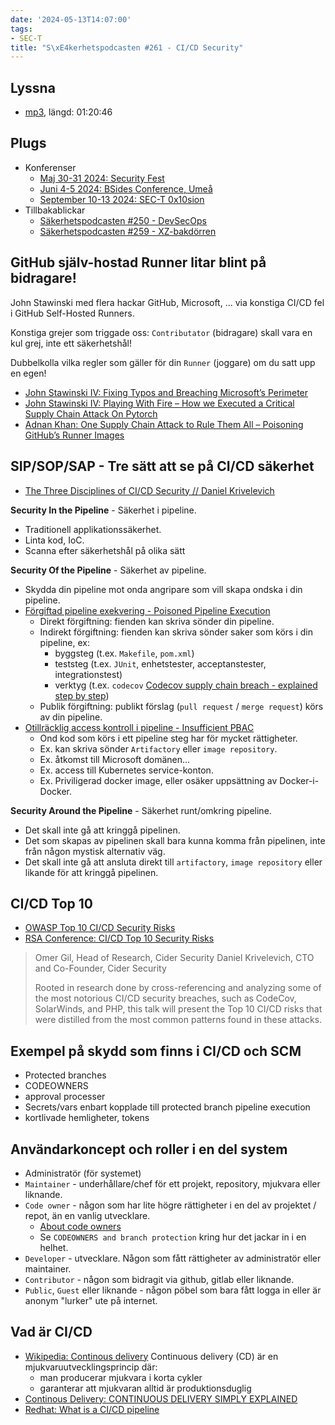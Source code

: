 ```yaml
---
date: '2024-05-13T14:07:00'
tags:
- SEC-T
title: "S\xE4kerhetspodcasten #261 - CI/CD Security"
---
```

## Lyssna
* [mp3](https://traffic.libsyn.com/secure/sakerhetspodcasten/2024-05-08_Sakerhetspodcasten.mp3?dest-id=117848), längd: 01:20:46

## Plugs

* Konferenser
  * [Maj 30-31 2024: Security Fest](https://securityfest.com/)
  * [Juni 4-5 2024: BSides Conference, Umeå](https://indico.neic.no/event/258/)
  * [September 10-13 2024: SEC-T 0x10sion](https://www.sec-t.org/)
* Tillbakablickar
  * [Säkerhetspodcasten #250 - DevSecOps](../sakerhetspodcasten_250_devsecops/)
  * [Säkerhetspodcasten #259 - XZ-bakdörren](../sakerhetspodcasten_259_xz_bakdorren/)

## GitHub själv-hostad Runner litar blint på bidragare!

John Stawinski med flera hackar GitHub, Microsoft, ... via konstiga CI/CD fel i GitHub Self-Hosted Runners.

Konstiga grejer som triggade oss:
`Contributator` (bidragare) skall vara en kul grej, inte ett säkerhetshål!

Dubbelkolla vilka regler som gäller för din `Runner` (joggare) om du satt upp en egen!

* [John Stawinski IV: Fixing Typos and Breaching Microsoft’s Perimeter](https://johnstawinski.com/2024/04/15/fixing-typos-and-breaching-microsofts-perimeter/)
* [John Stawinski IV: Playing With Fire – How we Executed a Critical Supply Chain Attack On Pytorch](https://johnstawinski.com/2024/01/11/playing-with-fire-how-we-executed-a-critical-supply-chain-attack-on-pytorch/)
* [Adnan Khan: One Supply Chain Attack to Rule Them All – Poisoning GitHub’s Runner Images](https://adnanthekhan.com/2023/12/20/one-supply-chain-attack-to-rule-them-all/)

## SIP/SOP/SAP - Tre sätt att se på CI/CD säkerhet

* [The Three Disciplines of CI/CD Security // Daniel Krivelevich](https://www.youtube.com/watch?v=9wREQrOqvkY)

**Security In the Pipeline** - Säkerhet i pipeline.
* Traditionell applikationssäkerhet.
* Linta kod, IoC.
* Scanna efter säkerhetshål på olika sätt

**Security Of the Pipeline** - Säkerhet av pipeline.
* Skydda din pipeline mot onda angripare som vill skapa ondska i din pipeline.
* [Förgiftad pipeline exekvering - Poisoned Pipeline Execution](https://owasp.org/www-project-top-10-ci-cd-security-risks/CICD-SEC-04-Poisoned-Pipeline-Execution)
  * Direkt förgiftning: fienden kan skriva sönder din pipeline.
  * Indirekt förgiftning: fienden kan skriva sönder saker som körs i din pipeline, ex:
    * byggsteg (t.ex. `Makefile`, `pom.xml`)
    * teststeg (t.ex. `JUnit`, enhetstester, acceptanstester, integrationstest)
    * verktyg (t.ex. `codecov` [Codecov supply chain breach - explained step by step](https://blog.gitguardian.com/codecov-supply-chain-breach/))
  * Publik förgiftning: publikt förslag (`pull request` / `merge request`) körs av din pipeline.
* [Otillräcklig access kontroll i pipeline - Insufficient PBAC](https://owasp.org/www-project-top-10-ci-cd-security-risks/CICD-SEC-05-Insufficient-PBAC)
  * Ond kod som körs i ett pipeline steg har för mycket rättigheter.
  * Ex. kan skriva sönder `Artifactory` eller `image repository`.
  * Ex. åtkomst till Microsoft domänen...
  * Ex. access till Kubernetes service-konton.
  * Ex. Priviligerad docker image, eller osäker uppsättning av Docker-i-Docker.

**Security Around the Pipeline** - Säkerhet runt/omkring pipeline.
* Det skall inte gå att kringgå pipelinen.
* Det som skapas av pipelinen skall bara kunna komma från pipelinen, inte från någon mystisk alternativ väg.
* Det skall inte gå att ansluta direkt till `artifactory`, `image repository` eller likande för att kringgå pipelinen.

## CI/CD Top 10

* [OWASP Top 10 CI/CD Security Risks](https://owasp.org/www-project-top-10-ci-cd-security-risks/)
* [RSA Conference: CI/CD Top 10 Security Risks](https://www.youtube.com/watch?v=IiFwwEf-Y8s)

> Omer Gil, Head of Research, Cider Security
> Daniel Krivelevich, CTO and Co-Founder, Cider Security
>
> Rooted in research done by cross-referencing and analyzing some of the most notorious
> CI/CD security breaches, such as CodeCov, SolarWinds, and PHP, this talk will present
> the Top 10 CI/CD risks that were distilled from the most common patterns found in
> these attacks.

## Exempel på skydd som finns i CI/CD och SCM

* Protected branches
* CODEOWNERS
* approval processer
* Secrets/vars enbart kopplade till protected branch pipeline execution
* kortlivade hemligheter, tokens

## Användarkoncept och roller i en del system

* Administratör (för systemet)
* `Maintainer` - underhållare/chef för ett projekt, repository, mjukvara eller liknande.
* `Code owner` - någon som har lite högre rättigheter i en del av projektet / repot, än en vanlig utvecklare.
  * [About code owners](https://docs.github.com/en/repositories/managing-your-repositorys-settings-and-features/customizing-your-repository/about-code-owners)
  * Se `CODEOWNERS and branch protection` kring hur det jackar in i en helhet.
* `Developer` - utvecklare. Någon som fått rättigheter av administratör eller maintainer.
* `Contributor` - någon som bidragit via github, gitlab eller liknande.
* `Public`, `Guest` eller liknande - någon pöbel som bara fått logga in eller är anonym "lurker" ute på internet.

## Vad är CI/CD

* [Wikipedia: Continous delivery](https://en.wikipedia.org/wiki/Continuous_delivery)
  Continuous delivery (CD) är en mjukvaruutvecklingsprincip där:
  * man producerar mjukvara i korta cykler
  * garanterar att mjukvaran alltid är produktionsduglig
* [Continous Delivery: CONTINUOUS DELIVERY SIMPLY EXPLAINED](https://www.youtube.com/watch?v=qiDIif7JVMo)
* [Redhat: What is a CI/CD pipeline](https://www.redhat.com/en/topics/devops/what-cicd-pipeline)
